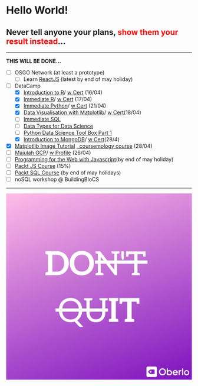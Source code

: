 # Hello World!

## Never tell anyone your plans, <span style="color:red">show them your result instead</span>... 
---

**THIS WILL BE DONE...** 

 - [ ] OSGO Network (at least a prototype)
	 - [ ] Learn [ReactJS](https://reactjs.org/docs/introducing-jsx.html) (latest by end of may holiday) 
 - [ ] DataCamp
	 - [x] [Introduction to R](https://learn.datacamp.com/courses/free-introduction-to-r)/ [w Cert](https://www.datacamp.com/statement-of-accomplishment/course/3922bdd87645e8ddaa9ae4434447fa95d79adaab) (16/04)
	 - [x] [Immediate R](https://learn.datacamp.com/courses/intermediate-r)/ [w Cert](https://www.datacamp.com/statement-of-accomplishment/course/951721bf707a3d74df9c8834a93e86850dd4eed9) (17/04)
	 - [x] [Immediate Python](https://learn.datacamp.com/courses/intermediate-python-for-data-science)/ [w Cert](https://www.datacamp.com/statement-of-accomplishment/course/f93676de645ead52b0e8a6e99fe2fe2e34c3d655) (21/04)
	 - [x] [Data Visualisation with Matplotlib](https://learn.datacamp.com/courses/introduction-to-data-visualization-with-matplotlib)/ [w Cert](https://www.datacamp.com/statement-of-accomplishment/course/67684bfe7af644034c2a0c692ea2976ccf431309)(18/04)
	 - [ ] [Immediate SQL](https://learn.datacamp.com/courses/intermediate-sql)
	 - [ ] [Data Types for Data Science](https://learn.datacamp.com/courses/data-types-for-data-science-in-python) 
	 - [ ] [Python Data Science Tool Box Part 1](https://learn.datacamp.com/courses/python-data-science-toolbox-part-1) 
	 - [x] [Introduction to MongoDB](https://learn.datacamp.com/courses/introduction-to-using-mongodb-for-data-science-with-python)/ [w Cert](https://www.datacamp.com/statement-of-accomplishment/course/4278c9e6fb77121dcd73e4170ee22a857206ef83)(28/4)
 - [x] [Matplotlib Image Tutorial](https://matplotlib.org/tutorials/introductory/images.html) [, coursemology course](https://buildingblocs.coursemology.org/courses/1865/assessments/36976)  (28/04)
 - [ ] [Majulah GCP](https://events.withgoogle.com/majulahgcp-learn-data-analytics-using-google-cloud/)/ [w Profile](https://www.qwiklabs.com/public_profiles/1c39ef3f-3833-4ef0-9787-3e2dc43bcc66) (26/04)
 - [ ] [Programming for the Web with Javascript](https://www.edx.org/course/subject/computer-science)(by end of may holiday)
 - [ ] [Packt JS Course](https://courses.packtpub.com/courses/take/javascript/texts/9179323-exercise-3-14-writing-a-function-as-a-statement-and-invoking-it) (15%) 
 - [ ] [Packt SQL Course](https://courses.packtpub.com/courses/sql) (by end of may holidays) 
 - [ ] noSQL workshop @ BuildingBloCS

---
![DO IT!](doit.jpg)
